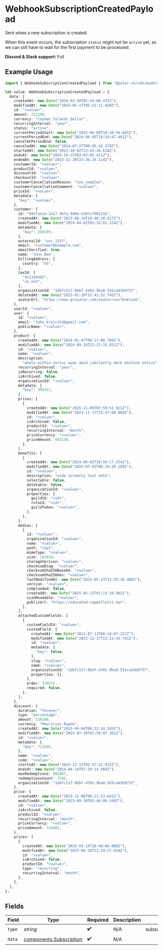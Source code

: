 # WebhookSubscriptionCreatedPayload

Sent when a new subscription is created.

When this event occurs, the subscription `status` might not be `active` yet, as we can still have to wait for the first payment to be processed.

**Discord & Slack support:** Full

## Example Usage

```typescript
import { WebhookSubscriptionCreatedPayload } from "@polar-sh/sdk/models/components/webhooksubscriptioncreatedpayload.js";

let value: WebhookSubscriptionCreatedPayload = {
  data: {
    createdAt: new Date("2024-03-30T05:24:00.433Z"),
    modifiedAt: new Date("2025-05-17T05:52:11.820Z"),
    id: "<value>",
    amount: 721198,
    currency: "Cayman Islands Dollar",
    recurringInterval: "year",
    status: "active",
    currentPeriodStart: new Date("2025-06-08T10:10:54.665Z"),
    currentPeriodEnd: new Date("2024-06-05T18:54:47.401Z"),
    cancelAtPeriodEnd: false,
    canceledAt: new Date("2024-07-27T09:05:42.579Z"),
    startedAt: new Date("2023-10-02T13:41:36.618Z"),
    endsAt: new Date("2024-10-25T03:03:05.451Z"),
    endedAt: new Date("2023-11-28T23:36:29.114Z"),
    customerId: "<value>",
    productId: "<value>",
    discountId: "<value>",
    checkoutId: "<value>",
    customerCancellationReason: "too_complex",
    customerCancellationComment: "<value>",
    priceId: "<value>",
    metadata: {
      "key": "<value>",
    },
    customer: {
      id: "992fae2a-2a17-4b7a-8d9e-e287cf90131b",
      createdAt: new Date("2023-06-24T18:40:30.017Z"),
      modifiedAt: new Date("2024-04-02T01:33:01.124Z"),
      metadata: {
        "key": 268109,
      },
      externalId: "usr_1337",
      email: "customer@example.com",
      emailVerified: true,
      name: "John Doe",
      billingAddress: {
        country: "US",
      },
      taxId: [
        "911144442",
        "us_ein",
      ],
      organizationId: "1dbfc517-0bbf-4301-9ba8-555ca42b9737",
      deletedAt: new Date("2023-01-28T15:41:52.745Z"),
      avatarUrl: "https://www.gravatar.com/avatar/xxx?d=blank",
    },
    userId: "<value>",
    user: {
      id: "<value>",
      email: "Jake_Krajcik3@gmail.com",
      publicName: "<value>",
    },
    product: {
      createdAt: new Date("2024-01-07T00:17:06.784Z"),
      modifiedAt: new Date("2024-09-24T22:27:35.031Z"),
      id: "<value>",
      name: "<value>",
      description:
        "whale within versus upon amid jubilantly dark machine entice",
      recurringInterval: "year",
      isRecurring: false,
      isArchived: false,
      organizationId: "<value>",
      metadata: {
        "key": 395411,
      },
      prices: [
        {
          createdAt: new Date("2025-11-05T07:59:51.921Z"),
          modifiedAt: new Date("2023-11-17T15:47:00.809Z"),
          id: "<value>",
          isArchived: false,
          productId: "<value>",
          recurringInterval: "month",
          priceCurrency: "<value>",
          priceAmount: 583138,
        },
      ],
      benefits: [
        {
          createdAt: new Date("2024-06-02T19:56:17.254Z"),
          modifiedAt: new Date("2025-07-03T06:10:20.109Z"),
          id: "<value>",
          description: "wide solemnly lest onto",
          selectable: false,
          deletable: false,
          organizationId: "<value>",
          properties: {
            guildId: "<id>",
            roleId: "<id>",
            guildToken: "<value>",
          },
        },
      ],
      medias: [
        {
          id: "<value>",
          organizationId: "<value>",
          name: "<value>",
          path: "/opt",
          mimeType: "<value>",
          size: 102019,
          storageVersion: "<value>",
          checksumEtag: "<value>",
          checksumSha256Base64: "<value>",
          checksumSha256Hex: "<value>",
          lastModifiedAt: new Date("2025-05-13T11:35:30.480Z"),
          version: "<value>",
          isUploaded: false,
          createdAt: new Date("2025-02-15T01:12:10.982Z"),
          sizeReadable: "<value>",
          publicUrl: "https://educated-cappelletti.net",
        },
      ],
      attachedCustomFields: [
        {
          customFieldId: "<value>",
          customField: {
            createdAt: new Date("2023-07-13T00:14:07.257Z"),
            modifiedAt: new Date("2023-12-17T12:12:43.741Z"),
            id: "<value>",
            metadata: {
              "key": false,
            },
            slug: "<value>",
            name: "<value>",
            organizationId: "1dbfc517-0bbf-4301-9ba8-555ca42b9737",
            properties: {},
          },
          order: 539537,
          required: false,
        },
      ],
    },
    discount: {
      duration: "forever",
      type: "percentage",
      amount: 538368,
      currency: "Mauritius Rupee",
      createdAt: new Date("2023-09-04T08:32:34.245Z"),
      modifiedAt: new Date("2025-07-18T02:56:07.362Z"),
      id: "<value>",
      metadata: {
        "key": 713246,
      },
      name: "<value>",
      code: "<value>",
      startsAt: new Date("2025-12-12T02:57:22.912Z"),
      endsAt: new Date("2024-04-14T07:20:14.969Z"),
      maxRedemptions: 881067,
      redemptionsCount: 7281,
      organizationId: "1dbfc517-0bbf-4301-9ba8-555ca42b9737",
    },
    price: {
      createdAt: new Date("2023-12-08T08:21:53.641Z"),
      modifiedAt: new Date("2023-09-30T02:40:00.548Z"),
      id: "<value>",
      isArchived: false,
      productId: "<value>",
      recurringInterval: "month",
      priceCurrency: "<value>",
      priceAmount: 318403,
    },
    prices: [
      {
        createdAt: new Date("2025-05-14T18:48:08.000Z"),
        modifiedAt: new Date("2025-06-28T21:29:27.010Z"),
        id: "<value>",
        isArchived: false,
        productId: "<value>",
        type: "recurring",
        recurringInterval: "month",
      },
    ],
  },
};
```

## Fields

| Field                                                              | Type                                                               | Required                                                           | Description                                                        | Example                                                            |
| ------------------------------------------------------------------ | ------------------------------------------------------------------ | ------------------------------------------------------------------ | ------------------------------------------------------------------ | ------------------------------------------------------------------ |
| `type`                                                             | *string*                                                           | :heavy_check_mark:                                                 | N/A                                                                | subscription.created                                               |
| `data`                                                             | [components.Subscription](../../models/components/subscription.md) | :heavy_check_mark:                                                 | N/A                                                                |                                                                    |